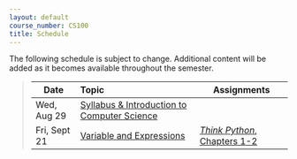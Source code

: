 ```yaml
---
layout: default
course_number: CS100
title: Schedule
---
```


The following schedule is subject to change.
Additional content will be added as it becomes available throughout the semester.


>| **Date**       | **Topic**                                                                     |  **Assignments**                                                                 |
>| ---------------|:------------------------------------------------------------------------------|----------------------------------------------------------------------------------|
>| Wed, Aug 29    |  [Syllabus & Introduction to Computer Science](lectures/lecture0_intro.pdf)   |                                                                                  |
>| Fri, Sept 21   |  [Variable and Expressions](lectures/lecture1_variables_expressions.pdf)      | [*Think Python*, Chapters 1-2](https://greenteapress.com/wp/think-python-2e/)    |

<!--
>| Wed, Oct 4 <br /> Fri, Oct 6    |  **EXAM 1**                                                  |                                                                                  |
>| Mon, Oct 9     |  [Functions](lectures/lecture3_functions.pdf)                                 | [*Think Python*, Chapters 3](https://greenteapress.com/wp/think-python-2e/)      |
>| Fri, Oct 20    |  [Iteration](lectures/lecture2_iteration.pdf)                                 | [*Think Python*, Chapter 4](https://greenteapress.com/wp/think-python-2e/)       |
>| Mon, Oct 30    |  [Decisions](lectures/lecture4_decisions.pdf)                                 | [*Think Python*, Chapter 5](https://greenteapress.com/wp/think-python-2e/)       |
-->
